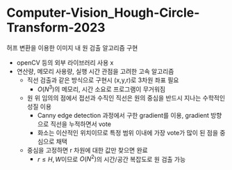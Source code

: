# Computer-Vision_Hough-Circle-Transform-2023
허프 변환을 이용한 이미지 내 원 검출 알고리즘 구현

  + openCV 등의 외부 라이브러리 사용 x
  + 연산량, 메모리 사용량, 실행 시간 관점을 고려한 고속 알고리즘
    - 직선 검출과 같은 방식으로 구현시 (x,y,r)로 3차원 좌표 필요
      * $O(N^3)$의 메모리, 시간 소요로 프로그램이 무거워짐
    - 원 위 임의의 점에서 접선과 수직인 직선은 원의 중심을 반드시 지나는 수학적인 성질 이용
      * Canny edge detection 과정에서 구한 gradient를 이용, gradient 방향으로 직선을 누적하면서 vote
      * 화소는 이산적인 위치이므로 특정 범위 이내에 가장 vote가 많이 된 점을 중심으로 채택
    - 중심을 고정하면 r 차원에 대한 값만 찾으면 완료
      * $r \leq H,W$이므로 $O(N^2)$의 시간/공간 복잡도로 원 검출 가능
